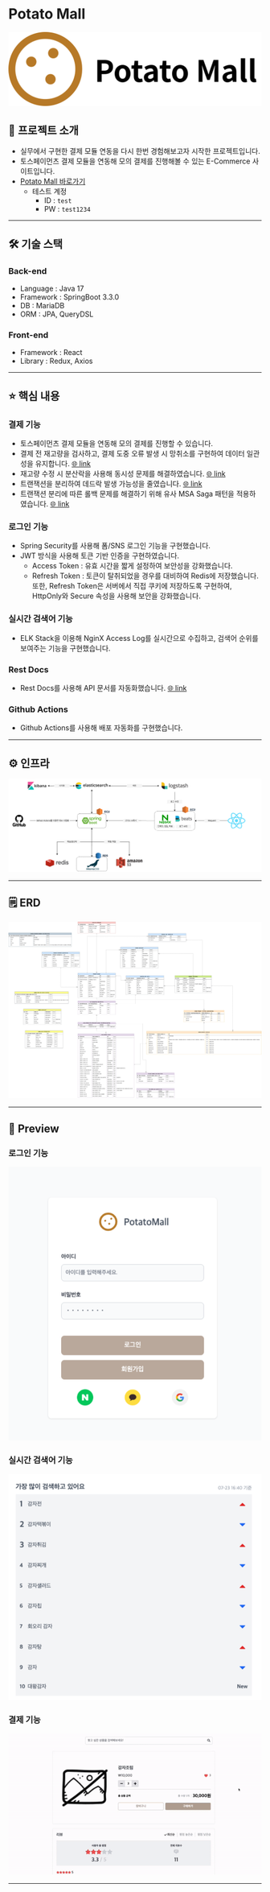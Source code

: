 # Potato Mall

![MainLogo](/assets/Logo.svg)

## 📖 프로젝트 소개

- 실무에서 구현한 결제 모듈 연동을 다시 한번 경험해보고자 시작한 프로젝트입니다.
- 토스페이먼츠 결제 모듈을 연동해 모의 결제를 진행해볼 수 있는 E-Commerce 사이트입니다.
- [Potato Mall 바로가기](https://potato-woong.site/)
    - 테스트 계정
        - ID : `test`
        - PW : `test1234`

---

## 🛠️ 기술 스택

### Back-end

- Language : Java 17
- Framework : SpringBoot 3.3.0
- DB : MariaDB
- ORM : JPA, QueryDSL

### Front-end

- Framework : React
- Library : Redux, Axios

---

## ⭐️ 핵심 내용

### 결제 기능

- 토스페이먼츠 결제 모듈을 연동해 모의 결제를 진행할 수 있습니다.
- 결제 전 재고량을 검사하고, 결제 도중 오류 발생 시 망취소를 구현하여 데이터 일관성을 유지합니다. [🌐 link](https://velog.io/@woong99/SpringBoot-%EA%B2%B0%EC%A0%9C-%EB%A1%9C%EC%A7%811-%EC%A0%84%EC%B2%B4%EC%A0%81%EC%9D%B8-%ED%9D%90%EB%A6%84)
- 재고량 수정 시 분산락을 사용해 동시성 문제를 해결하였습니다. [🌐 link](https://velog.io/@woong99/SpringBoot-%EA%B2%B0%EC%A0%9C-%EB%A1%9C%EC%A7%816-%EB%B6%84%EC%82%B0%EB%9D%BD)
- 트랜잭션을 분리하여 데드락 발생 가능성을 줄였습니다. [🌐 link](https://velog.io/@woong99/SpringBoot-%EA%B2%B0%EC%A0%9C-%EB%A1%9C%EC%A7%81-REQUIRESNEW)
- 트랜잭션 분리에 따른 롤백 문제를 해결하기 위해 유사 MSA Saga 패턴을 적용하였습니다. [🌐 link](https://velog.io/@woong99/SpringBoot-%EA%B2%B0%EC%A0%9C-%EB%A1%9C%EC%A7%815-%ED%8A%B8%EB%9E%9C%EC%9E%AD%EC%85%98-%EB%B6%84%EB%A6%AC%EC%97%90-%EB%94%B0%EB%A5%B8-%EB%A1%A4%EB%B0%B1)

### 로그인 기능

- Spring Security를 사용해 폼/SNS 로그인 기능을 구현했습니다.
- JWT 방식을 사용해 토큰 기반 인증을 구현하였습니다.
    - Access Token : 유효 시간을 짧게 설정하여 보안성을 강화했습니다.
    - Refresh Token : 토큰이 탈취되었을 경우를 대비하여 Redis에 저장했습니다. 또한, Refresh Token은 서버에서 직접 쿠키에 저장하도록 구현하여, HttpOnly와 Secure 속성을 사용해 보안을 강화했습니다.

### 실시간 검색어 기능

- ELK Stack을 이용해 NginX Access Log를 실시간으로 수집하고, 검색어 순위를 보여주는 기능을 구현했습니다.

### Rest Docs

- Rest Docs를 사용해 API 문서를 자동화했습니다. [🌐 link](https://api.potato-woong.site/docs/index.html)

### Github Actions

- Github Actions를 사용해 배포 자동화를 구현했습니다.

---

## ⚙️ 인프라

[![image](/assets/Infra.png)](https://github.com/user-attachments/assets/3ec7eca3-098b-42ef-b705-3e1b033ab33d)

---

## 🗒️ ERD

[![ERD drawio](/assets/ERD.png)](https://github.com/user-attachments/assets/d4153605-80dc-46bd-bf33-54289dad0ebc)

---

## 🎥 Preview

### 로그인 기능

<p align="center">
  <img src="/assets/login.png" alt="로그인 기능"/>
</p>

### 실시간 검색어 기능

<p align="center">
  <img src="/assets/search.png" alt="실시간 검색어 기능 "/>
</p>

### 결제 기능

<p align="center">
  <img src="/assets/pay.gif" alt="결제"/>
</p>

---
